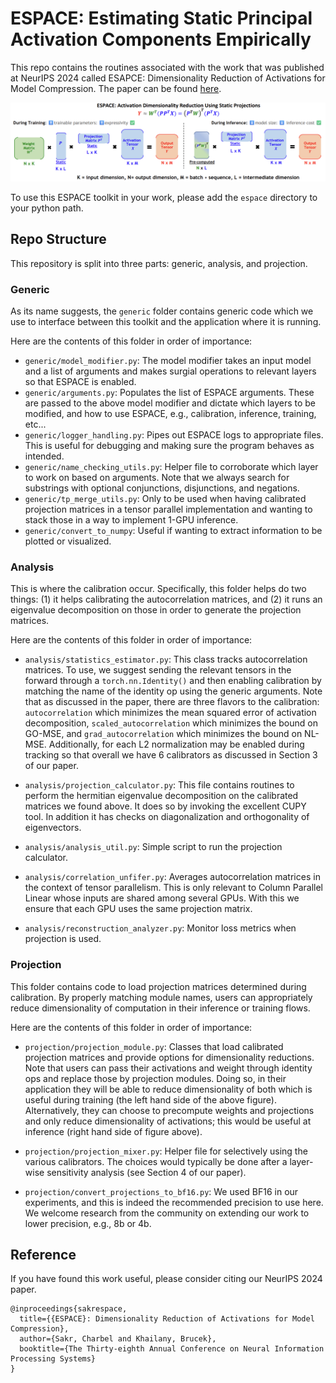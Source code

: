 # ESPACE: Estimating Static Principal Activation Components Empirically

This repo contains the routines associated with the work that was published at NeurIPS 2024 called ESAPCE: Dimensionality Reduction of Activations for Model Compression. The paper can be found [here](https://openreview.net/forum?id=HAcaANQNMK).

![Proposal Figure](miscel/proposal_figure.png)

To use this ESPACE toolkit in your work, please add the `espace` directory to your python path.
## Repo Structure
This repository is split into three parts: generic, analysis, and projection.

### Generic
As its name suggests, the `generic` folder contains generic code which we use to interface between this toolkit and the application where it is running.

Here are the contents of this folder in order of importance:
- `generic/model_modifier.py`: The model modifier takes an input model and a list of arguments and makes surgial operations to relevant layers so that ESPACE is enabled. 
- `generic/arguments.py`: Populates the list of ESPACE arguments. These are passed to the above model modifier and dictate which layers to be modified, and how to use ESPACE, e.g., calibration, inference, training, etc...
- `generic/logger_handling.py`: Pipes out ESPACE logs to appropriate files. This is useful for debugging and making sure the program behaves as intended.
- `generic/name_checking_utils.py`: Helper file to corroborate which layer to work on based on arguments. Note that we always search for substrings with optional conjunctions, disjunctions, and negations.
- `generic/tp_merge_utils.py`: Only to be used when having calibrated projection matrices in a tensor parallel implementation and wanting to stack those in a way to implement 1-GPU inference.
- `generic/convert_to_numpy`: Useful if wanting to extract information to be plotted or visualized.

### Analysis
This is where the calibration occur. Specifically, this folder helps do two things: (1) it helps calibrating the autocorrelation matrices, and (2) it runs an eigenvalue decomposition on those in order to generate the projection matrices.

Here are the contents of this folder in order of importance:
- `analysis/statistics_estimator.py`: This class tracks autocorrelation matrices. To use, we suggest sending the relevant tensors in the forward through a `torch.nn.Identity()` and then enabling calibration by matching the name of the identity op using the generic arguments. Note that as discussed in the paper, there are three flavors to the calibration: `autocorrelation` which minimizes the mean squared error of activation decomposition, `scaled_autocorrelation` which minimizes the bound on GO-MSE, and `grad_autocorrelation` which minimizes the bound on NL-MSE. Additionally, for each L2 normalization may be enabled during tracking so that overall we have 6 calibrators as discussed in Section 3 of our paper.

- `analysis/projection_calculator.py`: This file contains routines to perform the hermitian eigenvalue decomposition on the calibrated matrices we found above. It does so by invoking the excellent CUPY tool. In addition it has checks on diagonalization and orthogonality of eigenvectors.

- `analysis/analysis_util.py`: Simple script to run the projection calculator.

- `analysis/correlation_unfifer.py`: Averages autocorrelation matrices in the context of tensor parallelism. This is only relevant to Column Parallel Linear whose inputs are shared among several GPUs. With this we ensure that each GPU uses the same projection matrix.

- `analysis/reconstruction_analyzer.py`: Monitor loss metrics when projection is used.


### Projection
This folder contains code to load projection matrices determined during calibration. By properly matching module names, users can appropriately reduce dimensionality of computation in their inference or training flows.

Here are the contents of this folder in order of importance:
- `projection/projection_module.py`: Classes that load calibrated projection matrices and provide options for dimensionality reductions. Note that users can pass their activations and weight through identity ops and replace those by projection modules. Doing so, in their application they will be able to reduce dimensionality of both which is useful during training (the left hand side of the above figure). Alternatively, they can choose to precompute weights and projections and only reduce dimensionality of activations; this would be useful at inference (right hand side of figure above).

- `projection/projection_mixer.py`: Helper file for selectively using the various calibrators. The choices would typically be done after a layer-wise sensitivity analysis (see Section 4 of our paper).

- `projection/convert_projections_to_bf16.py`: We used BF16 in our experiments, and this is indeed the recommended precision to use here. We welcome research from the community on extending our work to lower precision, e.g., 8b or 4b.

## Reference
If you have found this work useful, please consider citing our NeurIPS 2024 paper.
```
@inproceedings{sakrespace,
  title={{ESPACE}: Dimensionality Reduction of Activations for Model Compression},
  author={Sakr, Charbel and Khailany, Brucek},
  booktitle={The Thirty-eighth Annual Conference on Neural Information Processing Systems}
}
```